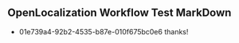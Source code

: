 ## OpenLocalization Workflow Test MarkDown
* 01e739a4-92b2-4535-b87e-010f675bc0e6 thanks!

<!--HONumber=Jul16_HO2-->


